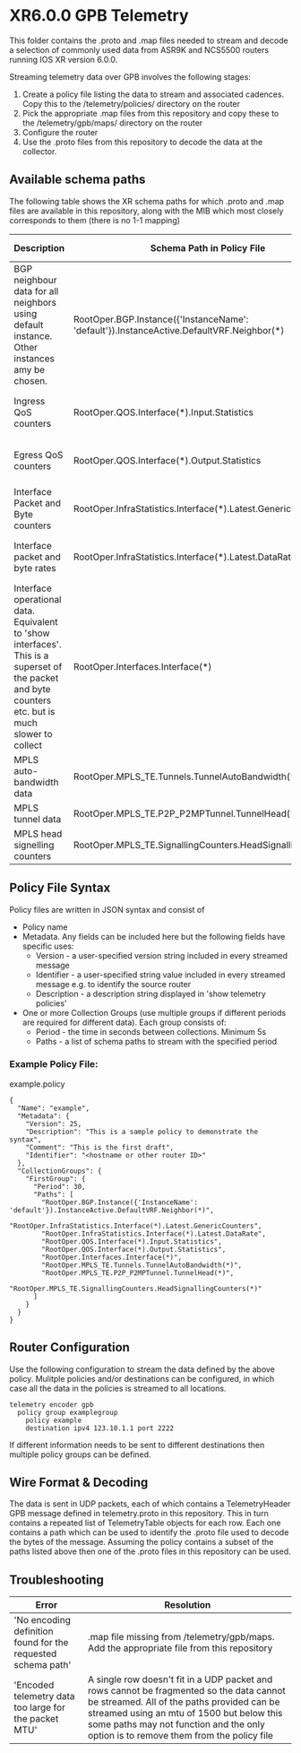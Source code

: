 # XR6.0.0 GPB Telemetry

This folder contains the .proto and .map files needed to stream and decode a selection of commonly used data from ASR9K and NCS5500 routers running IOS XR version 6.0.0. 

Streaming telemetry data over GPB involves the following stages:

1. Create a policy file listing the data to stream and associated cadences. Copy this to the /telemetry/policies/ directory on the router
2. Pick the appropriate .map files from this repository and copy these to the /telemetry/gpb/maps/ directory on the router
3. Configure the router
4. Use the .proto files from this repository to decode the data at the collector.

## Available schema paths

The following table shows the XR schema paths for which .proto and .map files are available in this repository, along with the MIB which most closely corresponds to them (there is no 1-1 mapping)

 Description | Schema Path in Policy File | .proto & .map filename | Corresponding MIB(s)
 ----------- | -------------------------- | ---------------------- | --------------------
 BGP neighbour data for all neighbors using default instance. Other instances amy be chosen. | RootOper.BGP.Instance({'InstanceName': 'default'}).InstanceActive.DefaultVRF.Neighbor(*) | bgp_neighbor | BGP4-MIB, CISCO-BGP4-MIB
 Ingress QoS counters | RootOper.QOS.Interface(*).Input.Statistics | qos_input_statistics | CISCO-CLASS-BASED-QOS-MIB
 Egress QoS counters | RootOper.QOS.Interface(*).Output.Statistics | qos_output_statistics | CISCO-CLASS-BASED-QOS-MIB
 Interface Packet and Byte counters | RootOper.InfraStatistics.Interface(*).Latest.GenericCounters | infrastatistics_generic | IF-MIB, CISCO-IF-EXTENSION-MIB
 Interface packet and byte rates | RootOper.InfraStatistics.Interface(*).Latest.DataRate | infrastatistics_datarate | IF-MIB, CISCO-IF-EXTENSION-MIB
 Interface operational data. Equivalent to 'show interfaces'. This is a superset of the packet and byte counters etc. but is much slower to collect | RootOper.Interfaces.Interface(*) | interfaces | IF-MIB, CISCO-IF-EXTENSION-MIB
 MPLS auto-bandwidth data | RootOper.MPLS_TE.Tunnels.TunnelAutoBandwidth(*) | mpls_te_tunnelautobandwidth | CISCO-MPLS-TE-STD-EXT-MIB
 MPLS tunnel data | RootOper.MPLS_TE.P2P_P2MPTunnel.TunnelHead(*) | mpls_te_tunnelhead | MPLS-TE-STD-MIB
 MPLS head signelling counters | RootOper.MPLS_TE.SignallingCounters.HeadSignallingCounters | mpls_te_headsignallingcounters | MPLS-TE-STD-MIB

## Policy File Syntax

Policy files are written in JSON syntax and consist of
 * Policy name
 * Metadata. Any fields can be included here but the following fields have specific uses:
   * Version - a user-specified version string included in every streamed message
   * Identifier - a user-specified string value included in every streamed message e.g. to identify the source router
   * Description - a description string displayed in 'show telemetry policies'
 * One or more Collection Groups (use multiple groups if different periods are required for different data). Each group consists of:
   * Period - the time in seconds between collections. Minimum 5s
   * Paths - a list of schema paths to stream with the specified period

### Example Policy File:

example.policy

    {
      "Name": "example",
      "Metadata": {
        "Version": 25,
        "Description": "This is a sample policy to demonstrate the syntax",
        "Comment": "This is the first draft",
        "Identifier": "<hostname or other router ID>"
      },
      "CollectionGroups": {
        "FirstGroup": {
          "Period": 30,
          "Paths": [
            "RootOper.BGP.Instance({'InstanceName': 'default'}).InstanceActive.DefaultVRF.Neighbor(*)",
            "RootOper.InfraStatistics.Interface(*).Latest.GenericCounters",
            "RootOper.InfraStatistics.Interface(*).Latest.DataRate",
            "RootOper.QOS.Interface(*).Input.Statistics",
            "RootOper.QOS.Interface(*).Output.Statistics",
            "RootOper.Interfaces.Interface(*)",
            "RootOper.MPLS_TE.Tunnels.TunnelAutoBandwidth(*)",
            "RootOper.MPLS_TE.P2P_P2MPTunnel.TunnelHead(*)",
            "RootOper.MPLS_TE.SignallingCounters.HeadSignallingCounters(*)"
          ]
        }
      }
    }

## Router Configuration

Use the following configuration to stream the data defined by the above policy. Mulitple policies and/or destinations can be configured, in which case all the data in the policies is streamed to all locations. 

    telemetry encoder gpb
      policy group examplegroup
        policy example
        destination ipv4 123.10.1.1 port 2222
        
 If different information needs to be sent to different destinations then multiple policy groups can be defined.

## Wire Format & Decoding

The data is sent in UDP packets, each of which contains a TelemetryHeader GPB message defined in telemetry.proto in this repository. This in turn contains a repeated list of TelemetryTable objects for each row. Each one contains a path which can be used to identify the .proto file used to decode the bytes of the message. Assuming the policy contains a subset of the paths listed above then one of the .proto files in this repository can be used.

## Troubleshooting

 Error | Resolution 
 ----- | ---------- 
 'No encoding definition found for the requested schema path' | .map file missing from /telemetry/gpb/maps. Add the appropriate file from this repository
 'Encoded telemetry data too large for the packet MTU' | A single row doesn't fit in a UDP packet and rows cannot be fragmented so the data cannot be streamed. All of the paths provided can be streamed using an mtu of 1500 but below this some paths may not function and the only option is to remove them from the policy file

